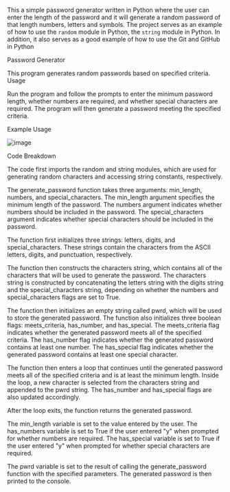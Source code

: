 This a simple password generator written in Python where the user can enter the length of the password and it will generate a random password of that length numbers, letters and symbols.
The project serves as an example of how to use the `random` module in Python, the `string` module in Python.
In addition, it also serves as a good example of how to use the Git and GitHub in Python

Password Generator

This program generates random passwords based on specified criteria.
Usage

Run the program and follow the prompts to enter the minimum password length, whether numbers are required, and whether special characters are required. The program will then generate a password meeting the specified criteria.

Example Usage

![image](https://github.com/gappeah/Password-Generator/assets/114095068/4973b65b-da84-4911-a808-780bcd435ca7)


Code Breakdown

The code first imports the random and string modules, which are used for generating random characters and accessing string constants, respectively.

The generate_password function takes three arguments: min_length, numbers, and special_characters. The min_length argument specifies the minimum length of the password. The numbers argument indicates whether numbers should be included in the password. The special_characters argument indicates whether special characters should be included in the password.

The function first initializes three strings: letters, digits, and special_characters. These strings contain the characters from the ASCII letters, digits, and punctuation, respectively.

The function then constructs the characters string, which contains all of the characters that will be used to generate the password. The characters string is constructed by concatenating the letters string with the digits string and the special_characters string, depending on whether the numbers and special_characters flags are set to True.

The function then initializes an empty string called pwrd, which will be used to store the generated password. The function also initializes three boolean flags: meets_criteria, has_number, and has_special. The meets_criteria flag indicates whether the generated password meets all of the specified criteria. The has_number flag indicates whether the generated password contains at least one number. The has_special flag indicates whether the generated password contains at least one special character.

The function then enters a loop that continues until the generated password meets all of the specified criteria and is at least the minimum length. Inside the loop, a new character is selected from the characters string and appended to the pwrd string. The has_number and has_special flags are also updated accordingly.

After the loop exits, the function returns the generated password.

The min_length variable is set to the value entered by the user. The has_numbers variable is set to True if the user entered "y" when prompted for whether numbers are required. The has_special variable is set to True if the user entered "y" when prompted for whether special characters are required.

The pwrd variable is set to the result of calling the generate_password function with the specified parameters. The generated password is then printed to the console.
